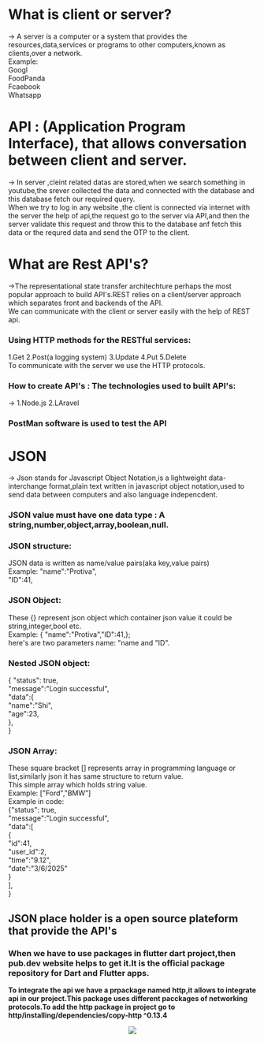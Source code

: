 # What is client or server?
-> A server is a computer or a system that provides the resources,data,services or programs to other computers,known as clients,over a network.<br>
Example:<br>
Googl<br>
FoodPanda<br>
Fcaebook<br>
Whatsapp<br>
# API : (Application Program Interface), that allows conversation between client and server.
-> In server ,cleint related datas are stored,when we search something in youtube,the srever collected the data and connected with the database and this database fetch our required query.<br>
When we try to log in any website ,the client is connected via internet with the server the help of api,the request go to the server via API,and then the server validate this request and throw this to the database anf fetch this data or the requred data and send the OTP to the client.<br>
# What are Rest API's?
->The representational state transfer architechture perhaps the most popular approach to build API's.REST relies on a client/server approach which separates front and backends of the API.<br>
We can communicate with the client or server easily  with the help of REST api.
### Using HTTP methods for the RESTful services:
1.Get 2.Post(a logging system) 3.Update 4.Put 5.Delete <br>
To communicate with the server we use the HTTP protocols.
### How to create API's : The technologies used to built API's:
-> 1.Node.js 2.LAravel <br>
### PostMan software is used to test the API
# JSON
-> Json stands for Javascript Object Notation,is a lightweight data-interchange format,plain text written in javascript object notation,used to send data between computers and also language indepencdent.
### JSON value must have one data type : A string,number,object,array,boolean,null.
### JSON structure:
JSON data is written as name/value pairs(aka key,value pairs) <br>
Example: "name":"Protiva", <br>
"ID":41, <br>
### JSON Object:
These {} represent json object which container json value it could be string,integer,bool  etc. <br>
Example: { "name":"Protiva","ID":41,};<br>
here's are two parameters name: "name and "ID".
### Nested JSON object:
{ "status": true,<br>
  "message":"Login successful",<br>
  "data":{<br>
           "name":"Shi",<br>
           "age":23,<br>
           },<br>
             }<br>
### JSON Array:
These square bracket [] represents array in programming language or list,similarly json it has same structure to return value.<br>
This simple array which holds string value.<br>
Example: ["Ford","BMW"]<br>
Example in code:<br>
{"status": true,<br>
  "message":"Login successful",<br>
  "data":[<br>
  {<br>
  "id":41,<br>
  "user_id":2,<br>
  "time":"9.12",<br>
  "date":"3/6/2025"<br>
  }<br>
  ],<br>
  }<br>
## JSON place holder is a open source plateform that provide the API's
### When we have to use packages in flutter dart project,then <b>pub.dev website helps to get it.It is the official package repository for Dart and Flutter apps.<br>
To integrate the api we have a prpackage named http,it allows to integrate api in our project.This package uses different pacckages of networking protocols.To add the http package in project go to http/installing/dependencies/copy-http ^0.13.4<br>
<div align="center">
  <img src="C:\Users\Lenovo\Pictures\Screenshots\Screenshot 2025-03-06 213829.png">
</div>

           

